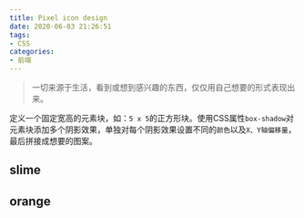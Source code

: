 ```yaml
---
title: Pixel icon design
date: 2020-06-03 21:26:51
tags:
- CSS
categories:
- 前端
---
```

<link href="/scss/pixel-icon-design/base.css" rel="stylesheet"></link>

> 一切来源于生活，看到或想到感兴趣的东西，仅仅用自己想要的形式表现出来。

定义一个固定宽高的元素块，如：`5 x 5`的正方形块。使用CSS属性`box-shadow`对元素块添加多个阴影效果，单独对每个阴影效果设置不同的`颜色`以及`X、Y轴偏移量`，最后拼接成想要的图案。

## slime

<i class="pixel-slime"></i>

## orange

<i class="pixel-orange"></i>
